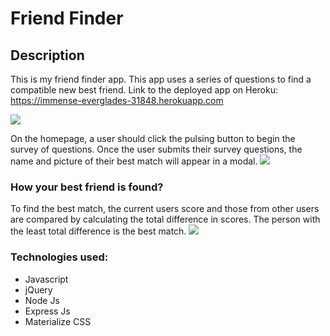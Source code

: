 # Friend Finder 
## Description 
This is my friend finder app. This app uses a series of questions to find a compatible new best friend. 
Link to the deployed app on Heroku: https://immense-everglades-31848.herokuapp.com

![](https://lh3.googleusercontent.com/-75h5aRPI2uHsX33cZVNwS2eXgPJmQjHY8oqzDpSaCk6Obion0zZciz98cyM0yYJKTFj3wDBIJdv9rpQwv_Phuvb0l3qaw_boKlV9DsqXyS90Gd3Pr2y7oxNZ7PMJdN7PMbutKSpcw=w2400)

On the homepage, a user should click the pulsing button to begin the survey of questions. Once the user submits their survey questions, the name and picture of their best match will appear in a modal. 
![](https://lh3.googleusercontent.com/CLtTiRHWcMyI65gthiL5hSQw1MiH8aqhxlK5x8DNLNv6UL6fx-64DnOcTqiFZFc8AXvLV-Fl5I0PurA16Qp-v6yngKqNDVJjCzFYGfJtvpAvjxAUBSkpWJ4OkK44Op1rxENTF2xdWA=w2400)

### How your best friend is found? 

To find the best match, the current users score and those from other users are compared by calculating the total difference in scores. The person with the least total difference is the best match.
![](https://lh3.googleusercontent.com/OAUUWNySyv5Y12w9OTNOr2MZeKvPMnN2LoOq0t2CoQQ-RSswKPwE_C8z_wFnotEIroUxcWmwiO_cfZbvISOjGtCIy60iG525wtNwy64SqkvfLmsg4FV8l3E73n3i-A-9MeZPfAA7og=w2400)

### Technologies used:
* Javascript 
* jQuery
* Node Js
* Express Js
* Materialize CSS










